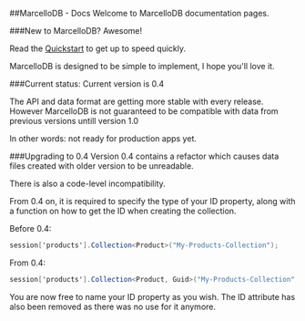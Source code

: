 ##MarcelloDB - Docs
Welcome to MarcelloDB documentation pages.


###New to MarcelloDB?
Awesome!

Read the [Quickstart](quickstart.md) to get up to speed quickly.

MarcelloDB is designed to be simple to implement, I hope you'll love it.

###Current status:
Current version is 0.4

The API and data format are getting more stable with every release. However MarcelloDB is not guaranteed to be compatible with data from previous versions untill version 1.0

In other words: not ready for production apps yet.


###Upgrading to 0.4
Version 0.4 contains a refactor which causes data files created with older version to be unreadable.

There is also a code-level incompatibility.

  From 0.4 on, it is required to specify the type of your ID property, along with a function on how to get the ID when creating the collection.

Before 0.4:
```cs
session['products'].Collection<Product>("My-Products-Collection");
````

From 0.4:
```cs
session['products'].Collection<Product, Guid>("My-Products-Collection", p => p.ID);
````

You are now free to name your ID property as you wish.
The ID attribute has also been removed as there was no use for it anymore.

